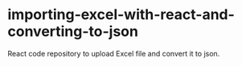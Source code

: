 # importing-excel-with-react-and-converting-to-json
React code repository to upload Excel file and convert it to json.
